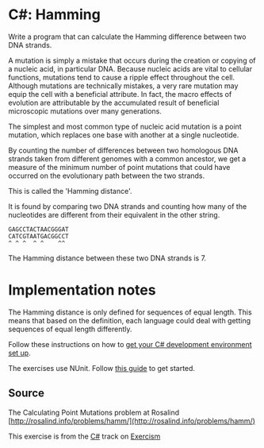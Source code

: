 # C#: Hamming

Write a program that can calculate the Hamming difference between two DNA strands.

A mutation is simply a mistake that occurs during the creation or
copying of a nucleic acid, in particular DNA. Because nucleic acids are
vital to cellular functions, mutations tend to cause a ripple effect
throughout the cell. Although mutations are technically mistakes, a very
rare mutation may equip the cell with a beneficial attribute. In fact,
the macro effects of evolution are attributable by the accumulated
result of beneficial microscopic mutations over many generations.

The simplest and most common type of nucleic acid mutation is a point
mutation, which replaces one base with another at a single nucleotide.

By counting the number of differences between two homologous DNA strands
taken from different genomes with a common ancestor, we get a measure of
the minimum number of point mutations that could have occurred on the
evolutionary path between the two strands.

This is called the 'Hamming distance'.

It is found by comparing two DNA strands and counting how many of the
nucleotides are different from their equivalent in the other string.

    GAGCCTACTAACGGGAT
    CATCGTAATGACGGCCT
    ^ ^ ^  ^ ^    ^^

The Hamming distance between these two DNA strands is 7.

# Implementation notes

The Hamming distance is only defined for sequences of equal length. This means
that based on the definition, each language could deal with getting sequences
of equal length differently.

Follow these instructions on how to [get your C# development environment set up][csharp-installation].

The exercises use NUnit. Follow [this guide][nunit-guide] to get started.

[csharp-installation]: https://github.com/exercism/xcsharp/blob/master/docs/INSTALLATION.md
[nunit-guide]: https://github.com/exercism/xcsharp/blob/master/docs/TESTS.md

## Source

The Calculating Point Mutations problem at Rosalind [http://rosalind.info/problems/hamm/](http://rosalind.info/problems/hamm/)

This exercise is from the [C#][csharp] track on [Exercism][exercism]

[exercism]: http://exercism.io
[csharp]: http://exercism.io/languages/csharp



